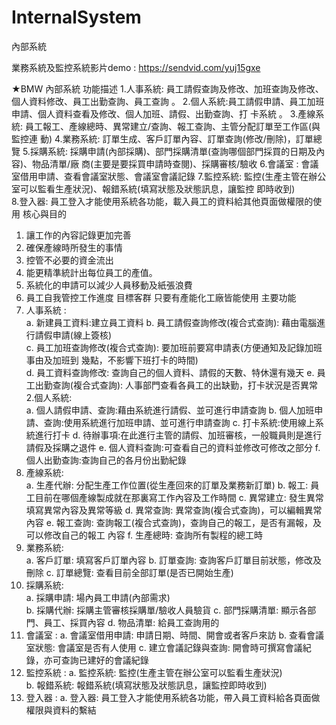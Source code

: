 # InternalSystem
內部系統



業務系統及監控系統影片demo :
https://sendvid.com/yuj15gxe




★BMW 內部系統 功能描述 
1.人事系統: 員工請假查詢及修改、加班查詢及修改、個人資料修改、員工出勤查詢、員工查詢 。 2.個人系統:員工請假申請、員工加班申請、個人資料查看及修改、個人加班、請假、出勤查詢、打 卡系統 。 
3.產線系統: 員工報工、產線總時、異常建立/查詢、報工查詢、主管分配訂單至工作區(與監控連 動) 
4.業務系統: 訂單生成、客戶訂單內容、訂單查詢(修改/刪除)，訂單總覽 
5.採購系統: 採購申請(內部採購)、部門採購清單(查詢哪個部門採買的日期及內容)、物品清單/廠 商(主要是要採買申請時查閱)、採購審核/驗收 
6.會議室 : 會議室借用申請、查看會議室狀態、會議室會議記錄 
7.監控系統: 監控(生產主管在辦公室可以監看生產狀況)、報錯系統(填寫狀態及狀態訊息，讓監控 即時收到)  
8.登入器: 員工登入才能使用系統各功能，載入員工的資料給其他頁面做權限的使用 
核心與目的 
1. 讓工作的內容記錄更加完善 
2. 確保產線時所發生的事情 
3. 控管不必要的資金流出 
4. 能更精準統計出每位員工的產值。 
5. 系統化的申請可以減少人員移動及紙張浪費 
6. 員工自我管控工作進度 目標客群 只要有產能化工廠皆能使用 
主要功能 
1. 人事系統 :  
a. 新建員工資料:建立員工資料 
b. 員工請假查詢修改(複合式查詢): 藉由電腦進行請假申請(線上簽核)  
c. 員工加班查詢修改(複合式查詢): 要加班前要寫申請表(方便通知及記錄加班事由及加班到
幾點，不影響下班打卡的時間)  
d. 員工資料查詢修改: 查詢自己的個人資料、請假的天數、特休還有幾天 
e. 員工出勤查詢(複合式查詢): 人事部門查看各員工的出缺勤，打卡狀況是否異常 2.個人系統:  
a. 個人請假申請、查詢:藉由系統進行請假、並可進行申請查詢 
b. 個人加班申請、查詢:使用系統進行加班申請、並可進行申請查詢 
c. 打卡系統:使用線上系統進行打卡 
d. 待辦事項:在此進行主管的請假、加班審核，一般職員則是進行請假及採購之退件 e. 個人資料查詢:可查看自己的資料並修改可修改之部分 
f. 個人出勤查詢:查詢自己的各月份出勤紀錄 
3. 產線系統:  
a. 生產代辦: 分配生產工作位置(從生產回來的訂單及業務新訂單) 
b. 報工: 員工目前在哪個產線製成就在那裏寫工作內容及工作時間 
c. 異常建立: 發生異常填寫異常內容及異常等級 
d. 異常查詢: 異常查詢(複合式查詢)，可以編輯異常內容 
e. 報工查詢: 查詢報工(複合式查詢)，查詢自己的報工，是否有漏報，及可以修改自己的報工 內容 
f. 生產總時: 查詢所有製程的總工時 
4. 業務系統:  
a. 客戶訂單: 填寫客戶訂單內容 
b. 訂單查詢: 查詢客戶訂單目前狀態，修改及刪除 
c. 訂單總覽: 查看目前全部訂單(是否已開始生產)  
5. 採購系統:  
a. 採購申請: 場內員工申請(內部需求)  
b. 採購代辦: 採購主管審核採購單/驗收人員驗貨 
c. 部門採購清單: 顯示各部門、員工、採買內容 
d. 物品清單: 給員工查詢用的
6. 會議室 : 
a. 會議室借用申請: 申請日期、時間、開會或者客戶來訪 
b. 查看會議室狀態: 會議室是否有人使用 
c. 建立會議記錄與查詢: 開會時可撰寫會議紀錄，亦可查詢已建好的會議紀錄 
7. 監控系統 : 
a. 監控系統: 監控(生產主管在辦公室可以監看生產狀況)  
b. 報錯系統: 報錯系統(填寫狀態及狀態訊息，讓監控即時收到)  
8. 登入器 : 
a. 登入器: 員工登入才能使用系統各功能，帶入員工資料給各頁面做權限與資料的繫結
